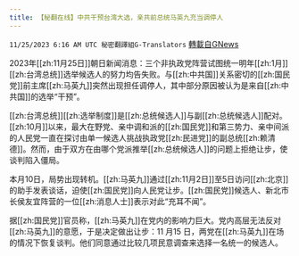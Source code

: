 ```yaml
---
title: 【秘翻在线】中共干预台湾大选，亲共前总统马英九充当调停人
---
```

`11/25/2023 6:16 AM UTC 秘密翻譯組G-Translators` [轉載自GNews](https://gnews.org/articles/2035450)

2023年[[zh:11月25日]]朝日新闻消息：三个非执政党阵营试图统一明年[[zh:1月]][[zh:台湾总统]]选举候选人的努力均告失败。与[[zh:中共国]]关系密切的[[zh:国民党]]前主席[[zh:马英九]]突然出现担任调停人，其中部分原因被认为是来自[[zh:中共国]]的选举“干预”。

[[zh:台湾总统]][[zh:选举制度]]是[[zh:总统候选人]]与副[[zh:总统候选人]]配对。[[zh:10月]]以来，最大在野党、亲中调和派的[[zh:国民党]]和第三势力、亲中间派的人民党一直在探讨由单一候选人挑战执政党[[zh:民进党]]的副总统[[zh:赖清德]]。然而，由于双方在由哪个党派推举[[zh:总统候选人]]的问题上拒绝让步，使谈判陷入僵局。

本月10日，局势出现转机。[[zh:马英九]]通过[[zh:11月2日]]至5日访问[[zh:北京]]的助手发表谈话，迫使[[zh:国民党]]向人民党让步。[[zh:国民党]]候选人、新北市长侯友宜阵营的一位[[zh:消息人士]]表示对此“充耳不闻”。

据[[zh:国民党]]官员称，[[zh:马英九]]在党内的影响力巨大。党内高层无法反对[[zh:马英九]]的意愿，于是决定做出让步：11 月15 日，两党在[[zh:马英九]]在场的情况下恢复谈判。他们同意通过比较几项民意调查来选择一名统一的候选人。
